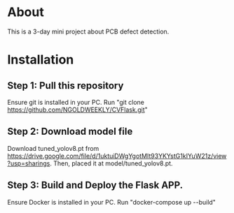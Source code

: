 # About
This is a 3-day mini project about PCB defect detection.

# Installation
## Step 1: Pull this repository
Ensure git is installed in your PC. Run "git clone https://github.com/NGOLDWEEKLY/CVFlask.git"

## Step 2: Download model file
Download tuned_yolov8.pt from https://drive.google.com/file/d/1uktuiDWgYgotMIt93YKYstG1kIYuW21z/view?usp=sharings. Then, placed it at model/tuned_yolov8.pt.

## Step 3: Build and Deploy the Flask APP.
Ensure Docker is installed in your PC. Run "docker-compose up --build"
